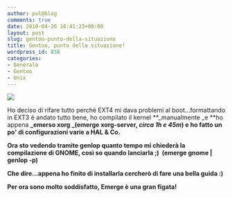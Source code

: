 ```yaml
---
author: pol@blog
comments: true
date: 2010-04-26 16:41:23+00:00
layout: post
slug: gentoo-punto-della-situazione
title: Gentoo, punto della situazione!
wordpress_id: 838
categories:
- Generale
- Gentoo
- Unix
---
```


![](http://imgur.com/75cRF.png)


Ho deciso di rifare tutto perchè EXT4 mi dava problemi al boot...formattando in EXT3 è andato tutto bene, ho compilato il kernel **_manualmente _e **ho appena **_emerso xorg _(emerge xorg-server, _circa 1h e 45m_) e ho fatto un po' di configurazioni varie a HAL & Co.**

**Ora sto vedendo tramite genlop quanto tempo mi chiederà la compilazione di GNOME, così so quando lanciarla ;)  (emerge gnome | genlop -p)**

**Che dire...appena ho finito di installarla cercherò di fare una bella guida :)**

**Per ora sono molto soddisfatto, Emerge è una gran figata!**
